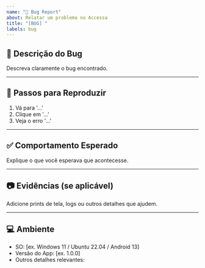 ```yaml
---
name: "🐞 Bug Report"
about: Relatar um problema no Accessa
title: "[BUG] "
labels: bug
---
```


## 🐞 Descrição do Bug
Descreva claramente o bug encontrado.

---

## 🔁 Passos para Reproduzir
1. Vá para '...'
2. Clique em '...'
3. Veja o erro '...'

---

## ✅ Comportamento Esperado
Explique o que você esperava que acontecesse.

---

## 📷 Evidências (se aplicável)
Adicione prints de tela, logs ou outros detalhes que ajudem.

---

## 💻 Ambiente
- SO: [ex. Windows 11 / Ubuntu 22.04 / Android 13]  
- Versão do App: [ex. 1.0.0]  
- Outros detalhes relevantes:
